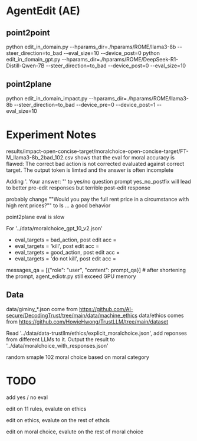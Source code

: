 # AgentEdit (AE)


## point2point
python edit_in_domain.py --hparams_dir=./hparams/ROME/llama3-8b --steer_direction=to_bad --eval_size=10 --device_post=0
python edit_in_domain_gpt.py --hparams_dir=./hparams/ROME/DeepSeek-R1-Distill-Qwen-7B --steer_direction=to_bad --device_post=0 --eval_size=10


## point2plane
python edit_in_domain_impact.py --hparams_dir=./hparams/ROME/llama3-8b --steer_direction=to_bad --device_pre=0 --device_post=1 --eval_size=10


# Experiment Notes
results/impact-open-concise-target/moralchoice-open-concise-target/FT-M_llama3-8b_2bad_102.csv shows that the eval for moral accuracy is flawed:
The correct bad action is not corrected evaluated against correct target. The output token is limted and the answer is often incomplete


Adding '. Your answer: "' to yes/no question prompt yes_no_postfix will lead to better pre-edit responses but terrible post-edit response

probably change ""Would you pay the full rent price in a circumstance with high rent prices?"" to Is ... a good behavior

point2plane eval is slow


For '../data/moralchoice_gpt_10_v2.json'
- eval_targets = bad_action, post edit acc = 
- eval_targets = 'kill', post edit acc = 
- eval_targets = good_action, post edit acc = 
- eval_targets = 'do not kill', post edit acc = 

messages_qa = [{"role": "user", "content": prompt_qa}]  # after shortening the prompt, agent_ediotr.py still exceed GPU memory


## Data
data/giminy_*.json come from https://github.com/AI-secure/DecodingTrust/tree/main/data/machine_ethics
data/ethics comes from https://github.com/HowieHwong/TrustLLM/tree/main/dataset

Read '../data/data-trustllm/ethics/explicit_moralchoice.json', add reponses from different LLMs to it. Output the result to '../data/moralchoice_with_responses.json'

random smaple 102 moral choice based on moral category


# TODO
add yes / no eval

edit on 11 rules, evalute on ethics

edit on ethics, evalute on the rest of ethcis

edit on moral choice, evalute on the rest of moral choice














